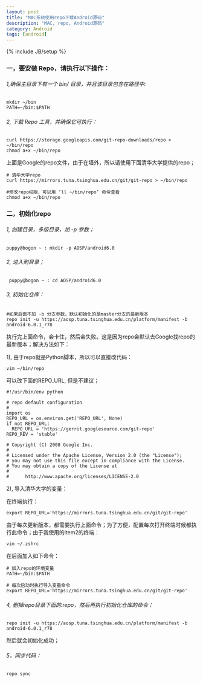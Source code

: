 ```yaml
---
layout: post
title: "MAC系统使用repo下载Android源码"
description: "MAC, repo, Android源码"
category: Android
tags: [android]
---
```

{% include JB/setup %}

### 一，要安装 Repo，请执行以下操作：
###### 1,确保主目录下有一个 bin/ 目录，并且该目录包含在路径中:

```
mkdir ~/bin
PATH=~/bin:$PATH
```
###### 2, 下载 Repo 工具，并确保它可执行：

```
curl https://storage.googleapis.com/git-repo-downloads/repo > ~/bin/repo
chmod a+x ~/bin/repo
```
上面是Google的repo文件，由于在墙外，所以请使用下面清华大学提供的repo；

```
# 清华大学repo
curl https://mirrors.tuna.tsinghua.edu.cn/git/git-repo > ~/bin/repo

#修改repo权限，可以用 ‘ll ~/bin/repo’ 命令查看
chmod a+x ~/bin/repo
```

### 二，初始化repo

###### 1, 创建目录，多级目录，加 -p 参数；
```
puppy@bogon ~ : mkdir -p AOSP/android6.0
```
###### 2, 进入到目录；
```
 puppy@bogon ~ : cd AOSP/android6.0
```

###### 3, 初始化仓库：

```
#如果后面不加 -b 分支参数，默认初始化的是master分支的最新版本
repo init -u https://aosp.tuna.tsinghua.edu.cn/platform/manifest -b android-6.0.1_r78
```
执行完上面命令，会卡住，然后会失败。这是因为repo会默认去Google找repo的最新版本；解决方法如下：

1), 由于repo就是Python脚本，所以可以直接改代码：

```
vim ~/bin/repo
```

可以改下面的REPO_URL, 但是不建议；
```
#!/usr/bin/env python

# repo default configuration
#
import os
REPO_URL = os.environ.get('REPO_URL', None)
if not REPO_URL:
  REPO_URL = 'https://gerrit.googlesource.com/git-repo'
REPO_REV = 'stable'

# Copyright (C) 2008 Google Inc.
#
# Licensed under the Apache License, Version 2.0 (the "License");
# you may not use this file except in compliance with the License.
# You may obtain a copy of the License at
#
#      http://www.apache.org/licenses/LICENSE-2.0
```

2), 导入清华大学的变量：

在终端执行：
```
export REPO_URL='https://mirrors.tuna.tsinghua.edu.cn/git/git-repo'
```
由于每次更新版本，都需要执行上面命令；为了方便，配置每次打开终端时候都执行此命令；由于我使用的item2的终端：

```
vim ~/.zshrc
```
在后面加入如下命令：

```
# 加入repo的环境变量
PATH=~/bin:$PATH

# 每次启动时执行导入变量命令
export REPO_URL='https://mirrors.tuna.tsinghua.edu.cn/git/git-repo'
```

###### 4, 删掉repo目录下面的.repo，然后再执行初始化仓库的命令；

```
repo init -u https://aosp.tuna.tsinghua.edu.cn/platform/manifest -b android-6.0.1_r78
```
然后就会初始化成功；

###### 5，同步代码：

```
repo sync
```
